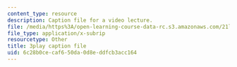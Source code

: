 ```yaml
---
content_type: resource
description: Caption file for a video lecture.
file: /media/https%3A/open-learning-course-data-rc.s3.amazonaws.com/21l-011-the-film-experience-fall-2013/6c28b0cecaf650da0d8eddfcb3acc164_lbtrbE_kK_Q.srt
file_type: application/x-subrip
resourcetype: Other
title: 3play caption file
uid: 6c28b0ce-caf6-50da-0d8e-ddfcb3acc164
---
```

